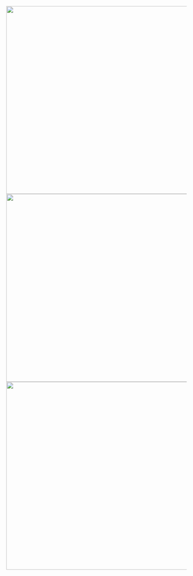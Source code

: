  <ul>
 <img src="https://github.com/edurib17/CRUD-API-com-Node-Express-MongoDB/blob/master/WhatsApp%20Image%202020-09-29%20at%2017.21.09.jpeg" height="500" widht="200" >
  <img src="https://github.com/edurib17/CRUD-API-com-Node-Express-MongoDB/blob/master/WhatsApp%20Image%202020-09-29%20at%2017.21.23.jpeg" height="500" widht="200" >
 <img src="https://github.com/edurib17/CRUD-API-com-Node-Express-MongoDB/blob/master/WhatsApp%20Image%202020-09-29%20at%2017.21.36.jpeg" height="500" widht="200" >
  </ul>
